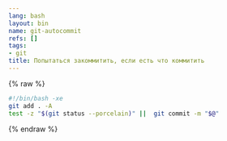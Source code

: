 ```yaml
---
lang: bash
layout: bin
name: git-autocommit
refs: []
tags:
- git
title: Попытаться закоммитить, если есть что коммитить
---
```

{% raw %}
```bash
#!/bin/bash -xe
git add . -A
test -z "$(git status --porcelain)" ||  git commit -m "$@"
```
{% endraw %}